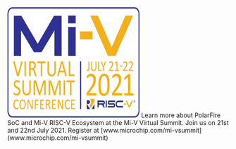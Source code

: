 
<img src="../assets/images/mi-v-virtual-summit-conference-logo.png " width="300" height="250">
Learn more about PolarFire SoC and Mi-V RISC-V Ecosystem at the Mi-V Virtual Summit. Join us on 21st and 22nd July 2021. Register at [www.microchip.com/mi-vsummit](www.microchip.com/mi-vsummit)
